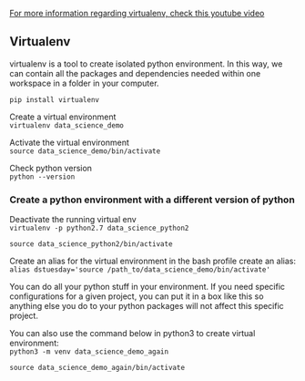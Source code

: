 [For more information regarding virtualenv, check this youtube video](https://www.youtube.com/watch?v=nnhjvHYRsmM)

## Virtualenv

virtualenv is a tool to create isolated python environment. In this way, we can contain all the packages and
dependencies needed within one workspace in a folder in your computer.

`pip install virtualenv`

Create a virtual environment\
`virtualenv data_science_demo`

Activate the virtual environment\
`source data_science_demo/bin/activate`

Check python version\
`python --version`

### Create a python environment with a different version of python

Deactivate the running virtual env\
`virtualenv -p python2.7 data_science_python2`

`source data_science_python2/bin/activate`

Create an alias for the virtual environment in the bash profile create an alias:\
`alias dstuesday='source /path_to/data_science_demo/bin/activate'`

You can do all your python stuff in your environment. If you need specific configurations for a given project, you can put it in a box like this so anything else you do to your python packages will not affect this specific project. 

You can also use the command below in python3 to create virtual environment:\
`python3 -m venv data_science_demo_again`

`source data_science_demo_again/bin/activate`